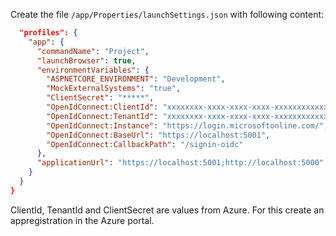 Create the file `/app/Properties/launchSettings.json` with following content:

```json
  "profiles": {
    "app": {
      "commandName": "Project",
      "launchBrowser": true,
      "environmentVariables": {
        "ASPNETCORE_ENVIRONMENT": "Development",
        "MockExternalSystems": "true",
        "ClientSecret": "*****",
        "OpenIdConnect:ClientId": "xxxxxxxx-xxxx-xxxx-xxxx-xxxxxxxxxxxx",
        "OpenIdConnect:TenantId": "xxxxxxxx-xxxx-xxxx-xxxx-xxxxxxxxxxxx",
        "OpenIdConnect:Instance": "https://login.microsoftonline.com/",
        "OpenIdConnect:BaseUrl": "https://localhost:5001",
        "OpenIdConnect:CallbackPath": "/signin-oidc"
      },
      "applicationUrl": "https://localhost:5001;http://localhost:5000"
    }
  }
}
```

ClientId, TenantId and ClientSecret are values from Azure. For this create an appregistration in the Azure portal.
